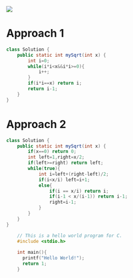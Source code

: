 ![](https://ws3.sinaimg.cn/large/006tNc79ly1g4vm1woglyj317o0osdgl.jpg)

# Approach 1
```java
class Solution {
    public static int mySqrt(int x) {
        int i=0;
        while(i*i<x&&i*i>=0){
            i++;        
        }
        if(i*i==x) return i;
        return i-1;
    }
}
```

# Approach 2
```java
class Solution {
    public static int mySqrt(int x) {
        if(x==0) return 0;
        int left=1,right=x/2;
        if(left>=right) return left;
        while(true){
            int i=left+(right-left)/2;
            if(i<x/i) left=i+1;
            else{
                if(i == x/i) return i;
                if(i-1 < x/(i-1)) return i-1;
                right=i-1;
            }
        }
    }
}
```

```cpp
	// This is a hello world program for C.
	#include <stdio.h>
	
	int main(){
	  printf("Hello World!");
	  return 1;
	}

```